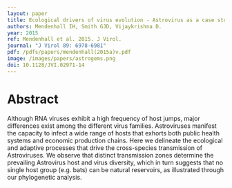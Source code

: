 ```yaml
---
layout: paper
title: Ecological drivers of virus evolution - Astrovirus as a case study.
authors: Mendenhall IH, Smith GJD, Vijaykrishna D.
year: 2015
ref: Mendenhall et al. 2015. J Virol.
journal: "J Virol 89: 6978-6981"
pdf: /pdfs/papers/mendenhall(2015a)v.pdf
image: /images/papers/astrogems.png
doi: 10.1128/JVI.02971-14
---
```


# Abstract

Although RNA viruses exhibit a high frequency of host jumps, major differences exist among the different virus families. Astroviruses manifest the capacity to infect a wide range of hosts that exhorts both public health systems and economic production chains. Here we delineate the ecological and adaptive processes that drive the cross-species transmission of Astroviruses. We observe that distinct transmission zones determine the prevailing Astrovirus host and virus diversity, which in turn suggests that no single host group (e.g. bats) can be natural reservoirs, as illustrated through our phylogenetic analysis.
